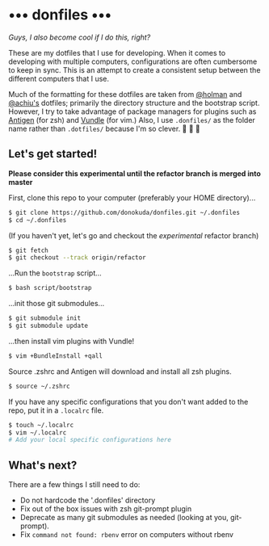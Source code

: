••• donfiles •••
================

*Guys, I also become cool if I do this, right?*

These are my dotfiles that I use for developing. When it comes to developing
with multiple computers, configurations are often cumbersome to keep in sync.
This is an attempt to create a consistent setup between the different computers
that I use.

Much of the formatting for these dotfiles are taken from
[@holman](https://github.com/holman/dotfiles) and
[@achiu's](https://github.com/achiu/dotfiles) dotfiles; primarily the directory
structure and the bootstrap script. However, I try to take advantage of package
managers for plugins such as [Antigen](//github.com/zsh-users/antigen) (for
zsh) and [Vundle](//github.com/gmarik/vundle) (for vim.) Also, I use
`.donfiles/` as the folder name rather than `.dotfiles/` because I'm so clever.
:clap: :clap: :clap:

Let's get started!
------------------

**Please consider this experimental until the refactor branch is merged into master**

First, clone this repo to your computer (preferably your HOME directory)...

```bash
$ git clone https://github.com/donokuda/donfiles.git ~/.donfiles
$ cd ~/.donfiles
```

(If you haven't yet, let's go and checkout the *experimental* refactor branch)

```bash
$ git fetch
$ git checkout --track origin/refactor
```

...Run the `bootstrap` script...

```bash
$ bash script/bootstrap
```

...init those git submodules...

```bash
$ git submodule init
$ git submodule update
```
...then install vim plugins with Vundle!

```bash
$ vim +BundleInstall +qall
```
Source .zshrc and Antigen will download and install all zsh plugins.

```bash
$ source ~/.zshrc
```

If you have any specific configurations that you don't want added to the repo, put it in a `.localrc` file.

```bash
$ touch ~/.localrc
$ vim ~/.localrc
# Add your local specific configurations here
```

What's next?
------------------

There are a few things I still need to do:

- Do not hardcode the '.donfiles' directory
- Fix out of the box issues with zsh git-prompt plugin
- Deprecate as many git submodules as needed (looking at you, git-prompt).
- Fix `command not found: rbenv` error on computers without rbenv
